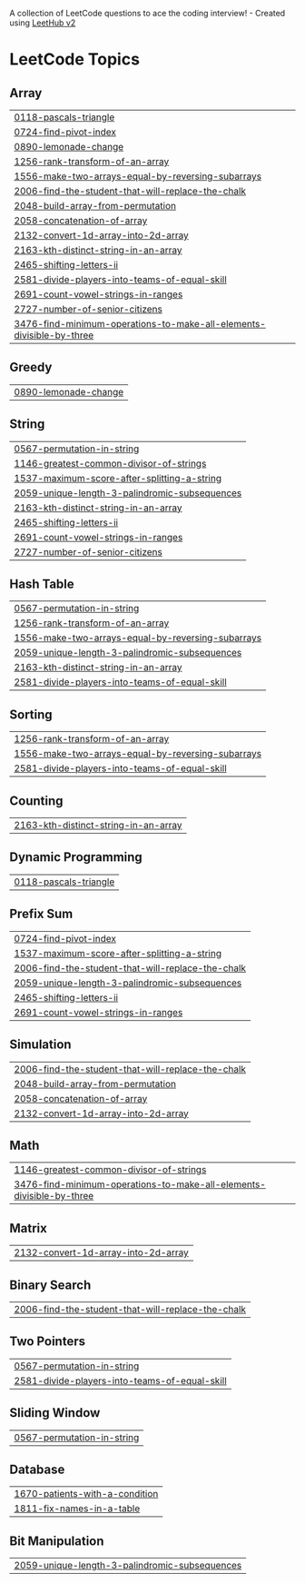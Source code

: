 A collection of LeetCode questions to ace the coding interview! - Created using [LeetHub v2](https://github.com/arunbhardwaj/LeetHub-2.0)
<!---LeetCode Topics Start-->
# LeetCode Topics
## Array
|  |
| ------- |
| [0118-pascals-triangle](https://github.com/mohammadaman055/LeetCode-Solutions/tree/master/0118-pascals-triangle) |
| [0724-find-pivot-index](https://github.com/mohammadaman055/LeetCode-Solutions/tree/master/0724-find-pivot-index) |
| [0890-lemonade-change](https://github.com/mohammadaman055/LeetCode-Solutions/tree/master/0890-lemonade-change) |
| [1256-rank-transform-of-an-array](https://github.com/mohammadaman055/LeetCode-Solutions/tree/master/1256-rank-transform-of-an-array) |
| [1556-make-two-arrays-equal-by-reversing-subarrays](https://github.com/mohammadaman055/LeetCode-Solutions/tree/master/1556-make-two-arrays-equal-by-reversing-subarrays) |
| [2006-find-the-student-that-will-replace-the-chalk](https://github.com/mohammadaman055/LeetCode-Solutions/tree/master/2006-find-the-student-that-will-replace-the-chalk) |
| [2048-build-array-from-permutation](https://github.com/mohammadaman055/LeetCode-Solutions/tree/master/2048-build-array-from-permutation) |
| [2058-concatenation-of-array](https://github.com/mohammadaman055/LeetCode-Solutions/tree/master/2058-concatenation-of-array) |
| [2132-convert-1d-array-into-2d-array](https://github.com/mohammadaman055/LeetCode-Solutions/tree/master/2132-convert-1d-array-into-2d-array) |
| [2163-kth-distinct-string-in-an-array](https://github.com/mohammadaman055/LeetCode-Solutions/tree/master/2163-kth-distinct-string-in-an-array) |
| [2465-shifting-letters-ii](https://github.com/mohammadaman055/LeetCode-Solutions/tree/master/2465-shifting-letters-ii) |
| [2581-divide-players-into-teams-of-equal-skill](https://github.com/mohammadaman055/LeetCode-Solutions/tree/master/2581-divide-players-into-teams-of-equal-skill) |
| [2691-count-vowel-strings-in-ranges](https://github.com/mohammadaman055/LeetCode-Solutions/tree/master/2691-count-vowel-strings-in-ranges) |
| [2727-number-of-senior-citizens](https://github.com/mohammadaman055/LeetCode-Solutions/tree/master/2727-number-of-senior-citizens) |
| [3476-find-minimum-operations-to-make-all-elements-divisible-by-three](https://github.com/mohammadaman055/LeetCode-Solutions/tree/master/3476-find-minimum-operations-to-make-all-elements-divisible-by-three) |
## Greedy
|  |
| ------- |
| [0890-lemonade-change](https://github.com/mohammadaman055/LeetCode-Solutions/tree/master/0890-lemonade-change) |
## String
|  |
| ------- |
| [0567-permutation-in-string](https://github.com/mohammadaman055/LeetCode-Solutions/tree/master/0567-permutation-in-string) |
| [1146-greatest-common-divisor-of-strings](https://github.com/mohammadaman055/LeetCode-Solutions/tree/master/1146-greatest-common-divisor-of-strings) |
| [1537-maximum-score-after-splitting-a-string](https://github.com/mohammadaman055/LeetCode-Solutions/tree/master/1537-maximum-score-after-splitting-a-string) |
| [2059-unique-length-3-palindromic-subsequences](https://github.com/mohammadaman055/LeetCode-Solutions/tree/master/2059-unique-length-3-palindromic-subsequences) |
| [2163-kth-distinct-string-in-an-array](https://github.com/mohammadaman055/LeetCode-Solutions/tree/master/2163-kth-distinct-string-in-an-array) |
| [2465-shifting-letters-ii](https://github.com/mohammadaman055/LeetCode-Solutions/tree/master/2465-shifting-letters-ii) |
| [2691-count-vowel-strings-in-ranges](https://github.com/mohammadaman055/LeetCode-Solutions/tree/master/2691-count-vowel-strings-in-ranges) |
| [2727-number-of-senior-citizens](https://github.com/mohammadaman055/LeetCode-Solutions/tree/master/2727-number-of-senior-citizens) |
## Hash Table
|  |
| ------- |
| [0567-permutation-in-string](https://github.com/mohammadaman055/LeetCode-Solutions/tree/master/0567-permutation-in-string) |
| [1256-rank-transform-of-an-array](https://github.com/mohammadaman055/LeetCode-Solutions/tree/master/1256-rank-transform-of-an-array) |
| [1556-make-two-arrays-equal-by-reversing-subarrays](https://github.com/mohammadaman055/LeetCode-Solutions/tree/master/1556-make-two-arrays-equal-by-reversing-subarrays) |
| [2059-unique-length-3-palindromic-subsequences](https://github.com/mohammadaman055/LeetCode-Solutions/tree/master/2059-unique-length-3-palindromic-subsequences) |
| [2163-kth-distinct-string-in-an-array](https://github.com/mohammadaman055/LeetCode-Solutions/tree/master/2163-kth-distinct-string-in-an-array) |
| [2581-divide-players-into-teams-of-equal-skill](https://github.com/mohammadaman055/LeetCode-Solutions/tree/master/2581-divide-players-into-teams-of-equal-skill) |
## Sorting
|  |
| ------- |
| [1256-rank-transform-of-an-array](https://github.com/mohammadaman055/LeetCode-Solutions/tree/master/1256-rank-transform-of-an-array) |
| [1556-make-two-arrays-equal-by-reversing-subarrays](https://github.com/mohammadaman055/LeetCode-Solutions/tree/master/1556-make-two-arrays-equal-by-reversing-subarrays) |
| [2581-divide-players-into-teams-of-equal-skill](https://github.com/mohammadaman055/LeetCode-Solutions/tree/master/2581-divide-players-into-teams-of-equal-skill) |
## Counting
|  |
| ------- |
| [2163-kth-distinct-string-in-an-array](https://github.com/mohammadaman055/LeetCode-Solutions/tree/master/2163-kth-distinct-string-in-an-array) |
## Dynamic Programming
|  |
| ------- |
| [0118-pascals-triangle](https://github.com/mohammadaman055/LeetCode-Solutions/tree/master/0118-pascals-triangle) |
## Prefix Sum
|  |
| ------- |
| [0724-find-pivot-index](https://github.com/mohammadaman055/LeetCode-Solutions/tree/master/0724-find-pivot-index) |
| [1537-maximum-score-after-splitting-a-string](https://github.com/mohammadaman055/LeetCode-Solutions/tree/master/1537-maximum-score-after-splitting-a-string) |
| [2006-find-the-student-that-will-replace-the-chalk](https://github.com/mohammadaman055/LeetCode-Solutions/tree/master/2006-find-the-student-that-will-replace-the-chalk) |
| [2059-unique-length-3-palindromic-subsequences](https://github.com/mohammadaman055/LeetCode-Solutions/tree/master/2059-unique-length-3-palindromic-subsequences) |
| [2465-shifting-letters-ii](https://github.com/mohammadaman055/LeetCode-Solutions/tree/master/2465-shifting-letters-ii) |
| [2691-count-vowel-strings-in-ranges](https://github.com/mohammadaman055/LeetCode-Solutions/tree/master/2691-count-vowel-strings-in-ranges) |
## Simulation
|  |
| ------- |
| [2006-find-the-student-that-will-replace-the-chalk](https://github.com/mohammadaman055/LeetCode-Solutions/tree/master/2006-find-the-student-that-will-replace-the-chalk) |
| [2048-build-array-from-permutation](https://github.com/mohammadaman055/LeetCode-Solutions/tree/master/2048-build-array-from-permutation) |
| [2058-concatenation-of-array](https://github.com/mohammadaman055/LeetCode-Solutions/tree/master/2058-concatenation-of-array) |
| [2132-convert-1d-array-into-2d-array](https://github.com/mohammadaman055/LeetCode-Solutions/tree/master/2132-convert-1d-array-into-2d-array) |
## Math
|  |
| ------- |
| [1146-greatest-common-divisor-of-strings](https://github.com/mohammadaman055/LeetCode-Solutions/tree/master/1146-greatest-common-divisor-of-strings) |
| [3476-find-minimum-operations-to-make-all-elements-divisible-by-three](https://github.com/mohammadaman055/LeetCode-Solutions/tree/master/3476-find-minimum-operations-to-make-all-elements-divisible-by-three) |
## Matrix
|  |
| ------- |
| [2132-convert-1d-array-into-2d-array](https://github.com/mohammadaman055/LeetCode-Solutions/tree/master/2132-convert-1d-array-into-2d-array) |
## Binary Search
|  |
| ------- |
| [2006-find-the-student-that-will-replace-the-chalk](https://github.com/mohammadaman055/LeetCode-Solutions/tree/master/2006-find-the-student-that-will-replace-the-chalk) |
## Two Pointers
|  |
| ------- |
| [0567-permutation-in-string](https://github.com/mohammadaman055/LeetCode-Solutions/tree/master/0567-permutation-in-string) |
| [2581-divide-players-into-teams-of-equal-skill](https://github.com/mohammadaman055/LeetCode-Solutions/tree/master/2581-divide-players-into-teams-of-equal-skill) |
## Sliding Window
|  |
| ------- |
| [0567-permutation-in-string](https://github.com/mohammadaman055/LeetCode-Solutions/tree/master/0567-permutation-in-string) |
## Database
|  |
| ------- |
| [1670-patients-with-a-condition](https://github.com/mohammadaman055/LeetCode-Solutions/tree/master/1670-patients-with-a-condition) |
| [1811-fix-names-in-a-table](https://github.com/mohammadaman055/LeetCode-Solutions/tree/master/1811-fix-names-in-a-table) |
## Bit Manipulation
|  |
| ------- |
| [2059-unique-length-3-palindromic-subsequences](https://github.com/mohammadaman055/LeetCode-Solutions/tree/master/2059-unique-length-3-palindromic-subsequences) |
<!---LeetCode Topics End-->